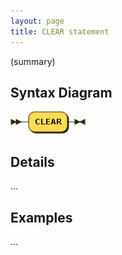 ```yaml
---
layout: page
title: CLEAR statement
---
```


(summary)


## Syntax Diagram

![Syntax diagram](/diagram/CLEAR-statement.png)


## Details

...


## Examples

...
